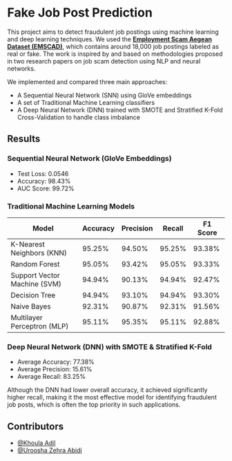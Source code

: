 # Fake Job Post Prediction

This project aims to detect fraudulent job postings using machine learning and deep learning techniques. We used the [**Employment Scam Aegean Dataset (EMSCAD)**](https://www.kaggle.com/datasets/shivamb/real-or-fake-fake-jobposting-prediction), which contains around 18,000 job postings labeled as real or fake. The work is inspired by and based on methodologies proposed in two research papers on job scam detection using NLP and neural networks.

We implemented and compared three main approaches:

- A Sequential Neural Network (SNN) using GloVe embeddings
- A set of Traditional Machine Learning classifiers
- A Deep Neural Network (DNN) trained with SMOTE and Stratified K-Fold Cross-Validation to handle class imbalance

## Results

### Sequential Neural Network (GloVe Embeddings)
- Test Loss: 0.0546  
- Accuracy: 98.43% 
- AUC Score: 99.72%

### Traditional Machine Learning Models

| Model                         | Accuracy | Precision | Recall  | F1 Score |
|------------------------------|----------|-----------|---------|----------|
| K-Nearest Neighbors (KNN)    | 95.25%   | 94.50%    | 95.25%  | 93.38%   |
| Random Forest                | 95.05%   | 93.42%    | 95.05%  | 93.33%   |
| Support Vector Machine (SVM) | 94.94%   | 90.13%    | 94.94%  | 92.47%   |
| Decision Tree                | 94.94%   | 93.10%    | 94.94%  | 93.30%   |
| Naive Bayes                  | 92.31%   | 90.87%    | 92.31%  | 91.56%   |
| Multilayer Perceptron (MLP)  | 95.11%   | 95.35%    | 95.11%  | 92.88%   |

### Deep Neural Network (DNN) with SMOTE & Stratified K-Fold
- Average Accuracy: 77.38%
- Average Precision: 15.61%
- Average Recall: 83.25%

Although the DNN had lower overall accuracy, it achieved significantly higher recall, making it the most effective model for identifying fraudulent job posts, which is often the top priority in such applications. 

## Contributors

- [@Khoula Adil](https://github.com/KhoulaAdil)
- [@Uroosha Zehra Abidi](https://github.com/Uroosha4048)
